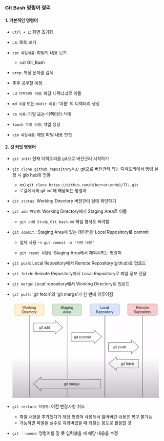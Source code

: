### Git Bash 명령어 정리

#### 1. 기본적인 명령어

- `Ctrl + L`: 화면 초기화
- `LS`: 목록 보기
- `cat 파일이름`: 파일의 내용 보기
  - cat Git_Bash
-  `grep`: 특정 문자를 검색
  - 추후 공부할 예정
- `cd 디렉터리 이름`: 해당 디렉터리로 이동
- `md 이름` 또는 `mkdir 이름`:  '이름' 의 디렉터리 생성
- `rm 이름`: 파일 또는 디렉터리 삭제
- `touch 파일 이름`: 파일 생성

- `vim 파일이름`: 해당 파일 내용 편집

 

#### 2. 깃 커밋 명령어

- `git init`: 현재 디렉토리를 git으로 버전관리 시작하기

- `git clone github_repository주소`:  git으로 버전관리 되는 디렉토리에서 명령 실행 시 gib hub와 연동
  - ex) `git clone https://github.com/HibernationNo1/TIL.git`
  - 로걸에서의 git init에 해당되는 명령어
  
- `git status`: Working Directory 버전관리 상태 확인하기

- `git add 파일명`: Working Directory에서 Staging Area로 이동

  - `git add Study_Git_bash.md` 파일 형식도 써야함

- `git commit` : Staging Area에 있는 데이터만 Local Repository로 commit

  - 실제 사용 -> `git commit -m "커밋 내용"`

  - `git reset 파일명`: Staging Area에서 제외시키는 명령어

- `git push`: Local Repository에서 Remote Repository(github)로 업로드

- `git fetch`: Remote Repository에서 Local Repository로 파일 정보 전달

- `git merge`: Local repository에서 Working Directory로 업로드

- `git pull`: 'git fetch'와 'git merge'가 한 번에 이루어짐

  ![그림입니다.  원본 그림의 이름: CLP00009e603be7.bmp  원본 그림의 크기: 가로 1017pixel, 세로 671pixel](Git_Bash.assets/EMB00005e0401c9.bmp)  

- `git restore 파일명`: 이전 변경사항 취소
  - 파일 내용을 추가했다가 해당 명령어 사용해서 잃어버린 내용은 복구 불가능
  - 가능하면 파일을 실수로 지워버렸을 때 되찾는 용도로 활용할 것
  
- `git --amend`: 명령어를 잘 못 입력했을 때 해당 내용을 수정 